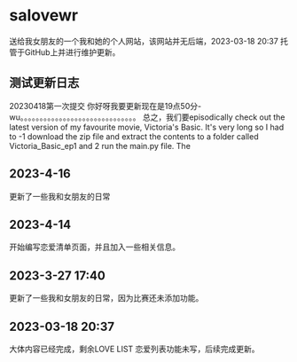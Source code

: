 # salovewr

送给我女朋友的一个我和她的个人网站，该网站并无后端，2023-03-18 20:37 托管于GitHub上并进行维护更新。

## 测试更新日志
20230418第一次提交
你好呀我要更新现在是19点50分-wu。。。。。。。。。。。。。。。。。。。。。。。。。。。。。。
总之，我们要episodically check out the latest version of my favourite movie, Victoria's Basic. It's very long so I had to
-1 download the zip file and extract the contents to a folder called Victoria_Basic_ep1 and 2 run the main.py file. The



## 2023-4-16
更新了一些我和女朋友的日常

## 2023-4-14
开始编写恋爱清单页面，并且加入一些相关信息。

## 2023-3-27 17:40
更新了一些我和女朋友的日常，因为比赛还未添加功能。

## 2023-03-18 20:37
大体内容已经完成，剩余LOVE LIST 恋爱列表功能未写，后续完成更新。
